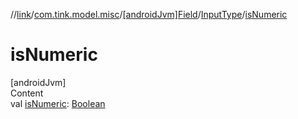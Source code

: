 //[link](../../../index.md)/[com.tink.model.misc](../../index.md)/[[androidJvm]Field](../index.md)/[InputType](index.md)/[isNumeric](is-numeric.md)



# isNumeric  
[androidJvm]  
Content  
val [isNumeric](is-numeric.md): [Boolean](https://kotlinlang.org/api/latest/jvm/stdlib/kotlin/-boolean/index.html)  



